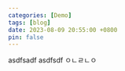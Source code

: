 ```yaml
---
categories: [Demo]
tags: [blog]
date: 2023-08-09 20:55:00 +0800
pin: false
---
```

asdfsadf
asdfsdf
ㅇㄴㄹㄴㅇ
